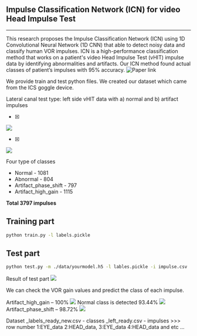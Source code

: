 ## Impulse Classification Network (ICN) for video Head Impulse Test
--------------------------------------------------------------------

This research proposes the Impulse Classification Network (ICN) using 1D Convolutional Neural Network (1D CNN) that able to detect noisy data and classify human VOR impulses. ICN is a high-performance classification method that works on a patient's video Head Impulse Test (vHIT) impulse data by identifying abnormalities and artifacts. Our ICN method found actual classes of patient’s impulses with 95% accuracy. 
![Paper link](https://ieeexplore.ieee.org/document/9175969)


We provide train and test python files. We created our dataset which came from the ICS goggle device.


Lateral canal test type: left side vHIT data with a) normal and b) artifact impulses

- [x]
![](/images/normal_impulses.png)

- [x]
![](/images/artifact_impulses.png) 


Four type of classes
* Normal - 1081
* Abnormal - 804
* Artifact_phase_shift - 797
* Artifact_high_gain - 1115

**Total	3797 impulses**


## Training part

```bash 
python train.py -l labels.pickle
```

## Test part

``` bash
python test.py -m ./data/yourmodel.h5 -l lables.pickle -i impulse.csv
```

Result of test part
![](/images/classification.PNG)

We can check the VOR gain values and predict the class of each impulse. 

Artifact_high_gain – 100%
![](/images/Figure_131.png) 
Normal class is detected 93.44%
![](/images/Figure_181.png) 
Artifact_phase_shift – 98.72%
![](/images/Figure_211.png)



Dataset
_labels_ready_new.csv - classes
_left_ready.csv - impulses >>> row number 1:EYE_data 2:HEAD_data, 3:EYE_data 4:HEAD_data and etc ...
